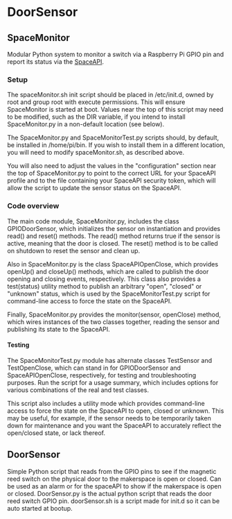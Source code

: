 DoorSensor
==========

## SpaceMonitor

Modular Python system to monitor a switch via a Raspberry Pi GPIO pin and
report its status via the [SpaceAPI](http://spaceapi.net/).

### Setup

The spaceMonitor.sh init script should be placed in /etc/init.d, owned by root
and group root with execute permissions.  This will ensure SpaceMonitor is
started at boot.  Values near the top of this script may need to be modified,
such as the DIR variable, if you intend to install SpaceMonitor.py in a
non-default location (see below).

The SpaceMonitor.py and SpaceMonitorTest.py scripts should, by default, be
installed in /home/pi/bin.  If you wish to install them in a different
location, you will need to modify spaceMonitor.sh, as described above.

You will also need to adjust the values in the "configuration" section near
the top of SpaceMonitor.py to point to the correct URL for your SpaceAPI
profile and to the file containing your SpaceAPI security token, which will
allow the script to update the sensor status on the SpaceAPI.

### Code overview

The main code module, SpaceMonitor.py, includes the class GPIODoorSensor,
which initializes the sensor on instantiation and provides read() and reset()
methods.  The read() method returns true if the sensor is active, meaning that
the door is closed.  The reset() method is to be called on shutdown to reset
the sensor and clean up.

Also in SpaceMonitor.py is the class SpaceAPIOpenClose, which provides
openUp() and closeUp() methods, which are called to publish the door opening
and closing events, respectively.  This class also provides a test(status)
utility method to publish an arbitrary "open", "closed" or "unknown" status,
which is used by the SpaceMonitorTest.py script for command-line access to
force the state on the SpaceAPI.

Finally, SpaceMonitor.py provides the monitor(sensor, openClose) method, which
wires instances of the two classes together, reading the sensor and publishing
its state to the SpaceAPI.

#### Testing

The SpaceMonitorTest.py module has alternate classes TestSensor and
TestOpenClose, which can stand in for GPIODoorSensor and SpaceAPIOpenClose,
respectively, for testing and troubleshooting purposes.  Run the script for a
usage summary, which includes options for various combinations of the real and
test classes.

This script also includes a utility mode which provides command-line access to
force the state on the SpaceAPI to open, closed or unknown.  This may be
useful, for example, if the sensor needs to be temporarily taken down for
maintenance and you want the SpaceAPI to accurately reflect the open/closed
state, or lack thereof.

## DoorSensor

Simple Python script that reads from the GPIO pins to see if the magnetic reed switch on the physical door to the makerspace is open or closed.  Can be used as an alarm or for the spaceAPI to show if the makerspace is open or closed.
DoorSensor.py is the actual python script that reads the door reed switch GPIO pin.
doorSensor.sh is a script made for init.d so it can be auto started at bootup.
